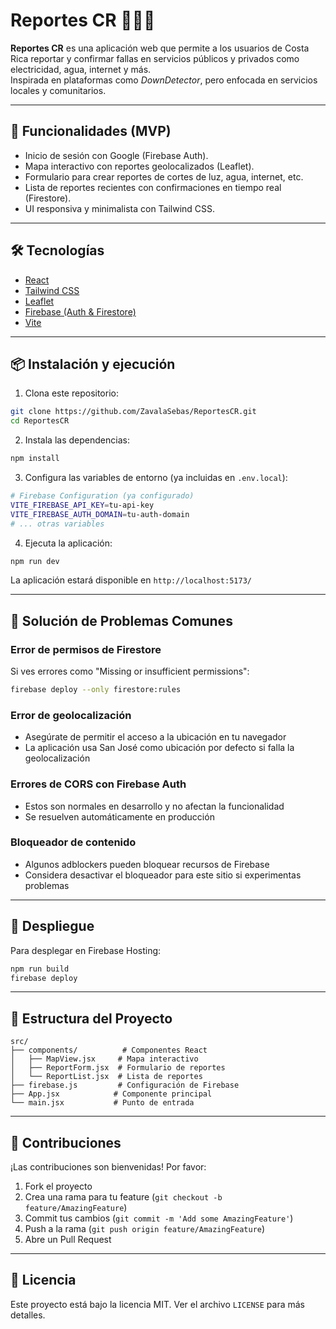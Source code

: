 
# Reportes CR 🚨🇨🇷

**Reportes CR** es una aplicación web que permite a los usuarios de Costa Rica reportar y confirmar fallas en servicios públicos y privados como electricidad, agua, internet y más.  
Inspirada en plataformas como *DownDetector*, pero enfocada en servicios locales y comunitarios.

---

## 🚀 Funcionalidades (MVP)
- Inicio de sesión con Google (Firebase Auth).
- Mapa interactivo con reportes geolocalizados (Leaflet).
- Formulario para crear reportes de cortes de luz, agua, internet, etc.
- Lista de reportes recientes con confirmaciones en tiempo real (Firestore).
- UI responsiva y minimalista con Tailwind CSS.

---

## 🛠️ Tecnologías
- [React](https://react.dev/)  
- [Tailwind CSS](https://tailwindcss.com/)  
- [Leaflet](https://leafletjs.com/)  
- [Firebase (Auth & Firestore)](https://firebase.google.com/)  
- [Vite](https://vitejs.dev/)  

---

## 📦 Instalación y ejecución

1. Clona este repositorio:
```bash
git clone https://github.com/ZavalaSebas/ReportesCR.git
cd ReportesCR
```

2. Instala las dependencias:
```bash
npm install
```

3. Configura las variables de entorno (ya incluidas en `.env.local`):
```bash
# Firebase Configuration (ya configurado)
VITE_FIREBASE_API_KEY=tu-api-key
VITE_FIREBASE_AUTH_DOMAIN=tu-auth-domain
# ... otras variables
```

4. Ejecuta la aplicación:
```bash
npm run dev
```

La aplicación estará disponible en `http://localhost:5173/`

---

## 🔧 Solución de Problemas Comunes

### Error de permisos de Firestore
Si ves errores como "Missing or insufficient permissions":
```bash
firebase deploy --only firestore:rules
```

### Error de geolocalización
- Asegúrate de permitir el acceso a la ubicación en tu navegador
- La aplicación usa San José como ubicación por defecto si falla la geolocalización

### Errores de CORS con Firebase Auth
- Estos son normales en desarrollo y no afectan la funcionalidad
- Se resuelven automáticamente en producción

### Bloqueador de contenido
- Algunos adblockers pueden bloquear recursos de Firebase
- Considera desactivar el bloqueador para este sitio si experimentas problemas

---

## 🚀 Despliegue

Para desplegar en Firebase Hosting:

```bash
npm run build
firebase deploy
```

---

## 📂 Estructura del Proyecto

```
src/
├── components/          # Componentes React
│   ├── MapView.jsx     # Mapa interactivo
│   ├── ReportForm.jsx  # Formulario de reportes
│   └── ReportList.jsx  # Lista de reportes
├── firebase.js         # Configuración de Firebase
├── App.jsx            # Componente principal
└── main.jsx           # Punto de entrada
```

---

## 🤝 Contribuciones
¡Las contribuciones son bienvenidas! Por favor:
1. Fork el proyecto
2. Crea una rama para tu feature (`git checkout -b feature/AmazingFeature`)
3. Commit tus cambios (`git commit -m 'Add some AmazingFeature'`)
4. Push a la rama (`git push origin feature/AmazingFeature`)
5. Abre un Pull Request

---

## 📄 Licencia
Este proyecto está bajo la licencia MIT. Ver el archivo `LICENSE` para más detalles.

